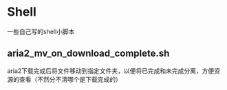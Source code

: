 # Shell

一些自己写的shell小脚本

## aria2_mv_on_download_complete.sh

aria2下载完成后将文件移动到指定文件夹，以便将已完成和未完成分离，方便资源的查看（不然分不清哪个是下载完成的）

